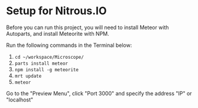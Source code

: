 # Setup for Nitrous.IO

Before you can run this project, you will need to install Meteor with Autoparts, and install Meteorite with NPM.

Run the following commands in the Terminal below:

1. `cd ~/workspace/Microscope/`
2. `parts install meteor`
3. `npm install -g meteorite`
4. `mrt update`
5. `meteor`

Go to the "Preview Menu", click "Port 3000" and specify the address "IP" or "localhost"

